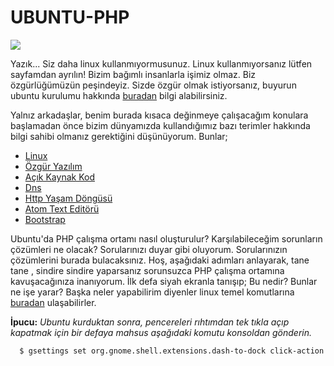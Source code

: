 # UBUNTU-PHP  

![](https://lh3.googleusercontent.com/cpTkZZTpSZunQ2sumhHyA0OFKMMmSJ4TjIcHzeJ9MuMUwGAEkizHpWVV0d_O5iDLkw8BKKrdshRI)

Yazık... Siz daha linux kullanmıyormusunuz. Linux kullanmıyorsanız lütfen sayfamdan ayrılın! Bizim bağımlı insanlarla işimiz olmaz. Biz özgürlüğümüzün peşindeyiz. Sizde özgür olmak istiyorsanız, buyurun ubuntu kurulumu hakkında [buradan](https://wiki.ubuntu-tr.net/index.php?title=Kurulum) bilgi alabilirsiniz.

Yalnız arkadaşlar, benim burada kısaca değinmeye çalışacağım konulara başlamadan önce bizim dünyamızda kullandığımız bazı terimler hakkında bilgi sahibi olmanız gerektiğini düşünüyorum. Bunlar;

-  [Linux](linux.md)
-  [Özgür Yazılım](https://github.com/yeniceri1453/Ubuntu-Php/blob/master/notlar/ozgur_yazilim_nedir.md)
-  [Açık Kaynak Kod](https://github.com/yeniceri1453/Ubuntu-Php/blob/master/notlar/acik_kaynak_kod.md)
-  [Dns](https://github.com/yeniceri1453/Ubuntu-Php/blob/master/notlar/dns.md)
-  [Http Yaşam Döngüsü](https://github.com/yeniceri1453/Ubuntu-Php/blob/master/notlar/http_yasam_dongusu.md)
-  [Atom Text Editörü](https://github.com/yeniceri1453/Ubuntu-Php/blob/master/notlar/atom.md)
-  [Bootstrap](https://github.com/yeniceri1453/Ubuntu-Php/blob/master/notlar/bootstrap.md)

Ubuntu'da PHP çalışma ortamı nasıl oluşturulur? Karşılabileceğim sorunların çözümleri ne olacak?  Sorularınızı duyar gibi oluyorum. Sorularınızın çözümlerini burada bulacaksınız. Hoş, aşağıdaki adımları anlayarak, tane tane , sindire sindire yaparsanız sorunsuzca PHP çalışma ortamına kavuşacağınıza inanıyorum. İlk defa siyah ekranla tanışıp; Bu nedir? Bunlar ne işe yarar? Başka neler yapabilirim diyenler linux temel komutlarına [buradan](https://github.com/yeniceri1453/Ubuntu-Php/blob/master/notlar/linux_komutlari.md) ulaşabilirler.

**İpucu:**  *Ubuntu kurduktan sonra, pencereleri rıhtımdan tek tıkla açıp kapatmak için bir defaya mahsus aşağıdaki komutu konsoldan gönderin.*

```bash
  $ gsettings set org.gnome.shell.extensions.dash-to-dock click-action 'minimize'
```
